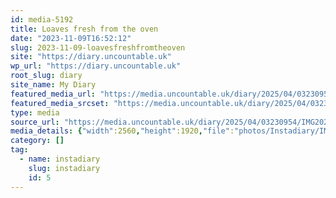 ```yaml
---
id: media-5192
title: Loaves fresh from the oven
date: "2023-11-09T16:52:12"
slug: 2023-11-09-loavesfreshfromtheoven
site: "https://diary.uncountable.uk"
wp_url: "https://diary.uncountable.uk"
root_slug: diary
site_name: My Diary
featured_media_url: "https://media.uncountable.uk/diary/2025/04/03230954/IMG20231109165212-scaled.webp"
featured_media_srcset: "https://media.uncountable.uk/diary/2025/04/03230954/IMG20231109165212-300x225.webp 300w, https://media.uncountable.uk/diary/2025/04/03230954/IMG20231109165212-1024x768.webp 1024w, https://media.uncountable.uk/diary/2025/04/03230954/IMG20231109165212-150x150.webp 150w, https://media.uncountable.uk/diary/2025/04/03230954/IMG20231109165212-640x480.webp 640w, https://media.uncountable.uk/diary/2025/04/03230954/IMG20231109165212-scaled.webp 2560w"
type: media
source_url: "https://media.uncountable.uk/diary/2025/04/03230954/IMG20231109165212-scaled.webp"
media_details: {"width":2560,"height":1920,"file":"photos/Instadiary/IMG20231109165212-scaled.webp","filesize":214708,"sizes":{"medium":{"file":"IMG20231109165212-300x225.webp","width":300,"height":225,"filesize":13986,"mime_type":"image/webp","source_url":"https://media.uncountable.uk/diary/2025/04/03230954/IMG20231109165212-300x225.webp"},"large":{"file":"IMG20231109165212-1024x768.webp","width":1024,"height":768,"filesize":74562,"mime_type":"image/webp","source_url":"https://media.uncountable.uk/diary/2025/04/03230954/IMG20231109165212-1024x768.webp"},"thumbnail":{"file":"IMG20231109165212-150x150.webp","width":150,"height":150,"filesize":6130,"mime_type":"image/webp","source_url":"https://media.uncountable.uk/diary/2025/04/03230954/IMG20231109165212-150x150.webp"},"mobwidth":{"file":"IMG20231109165212-640x480.webp","width":640,"height":480,"filesize":39634,"mime_type":"image/webp","source_url":"https://media.uncountable.uk/diary/2025/04/03230954/IMG20231109165212-640x480.webp"},"full":{"file":"IMG20231109165212-scaled.webp","width":2560,"height":1920,"mime_type":"image/webp","source_url":"https://media.uncountable.uk/diary/2025/04/03230954/IMG20231109165212-scaled.webp"}},"image_meta":{"aperture":"0","credit":"","camera":"","caption":"","created_timestamp":"0","copyright":"","focal_length":"0","iso":"0","shutter_speed":"0","title":"","orientation":"0","keywords":[]},"original_image":"IMG20231109165212.webp"}
category: []
tag:
  - name: instadiary
    slug: instadiary
    id: 5
---
```


